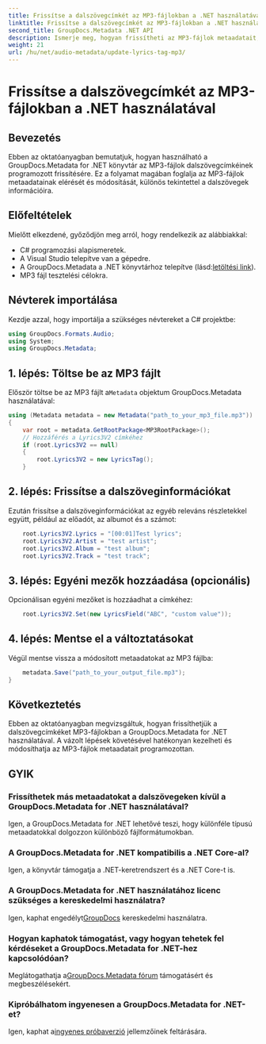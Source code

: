 ```yaml
---
title: Frissítse a dalszövegcímkét az MP3-fájlokban a .NET használatával
linktitle: Frissítse a dalszövegcímkét az MP3-fájlokban a .NET használatával
second_title: GroupDocs.Metadata .NET API
description: Ismerje meg, hogyan frissítheti az MP3-fájlok metaadatait, beleértve a dalszövegeket, az előadókat és az albumadatokat, programozottan a GroupDocs.Metadata for .NET segítségével.
weight: 21
url: /hu/net/audio-metadata/update-lyrics-tag-mp3/
---
```


# Frissítse a dalszövegcímkét az MP3-fájlokban a .NET használatával

## Bevezetés
Ebben az oktatóanyagban bemutatjuk, hogyan használható a GroupDocs.Metadata for .NET könyvtár az MP3-fájlok dalszövegcímkéinek programozott frissítésére. Ez a folyamat magában foglalja az MP3-fájlok metaadatainak elérését és módosítását, különös tekintettel a dalszövegek információira.
## Előfeltételek
Mielőtt elkezdené, győződjön meg arról, hogy rendelkezik az alábbiakkal:
- C# programozási alapismeretek.
- A Visual Studio telepítve van a gépedre.
-  A GroupDocs.Metadata a .NET könyvtárhoz telepítve (lásd:[letöltési link](https://releases.groupdocs.com/metadata/net/)).
- MP3 fájl tesztelési célokra.

## Névterek importálása
Kezdje azzal, hogy importálja a szükséges névtereket a C# projektbe:
```csharp
using GroupDocs.Formats.Audio;
using System;
using GroupDocs.Metadata;
```
## 1. lépés: Töltse be az MP3 fájlt
 Először töltse be az MP3 fájlt a`Metadata` objektum GroupDocs.Metadata használatával:
```csharp
using (Metadata metadata = new Metadata("path_to_your_mp3_file.mp3"))
{
    var root = metadata.GetRootPackage<MP3RootPackage>();
    // Hozzáférés a Lyrics3V2 címkéhez
    if (root.Lyrics3V2 == null)
    {
        root.Lyrics3V2 = new LyricsTag();
    }
```
## 2. lépés: Frissítse a dalszöveginformációkat
Ezután frissítse a dalszöveginformációkat az egyéb releváns részletekkel együtt, például az előadót, az albumot és a számot:
```csharp
    root.Lyrics3V2.Lyrics = "[00:01]Test lyrics";
    root.Lyrics3V2.Artist = "test artist";
    root.Lyrics3V2.Album = "test album";
    root.Lyrics3V2.Track = "test track";
```
## 3. lépés: Egyéni mezők hozzáadása (opcionális)
Opcionálisan egyéni mezőket is hozzáadhat a címkéhez:
```csharp
    root.Lyrics3V2.Set(new LyricsField("ABC", "custom value"));
```
## 4. lépés: Mentse el a változtatásokat
Végül mentse vissza a módosított metaadatokat az MP3 fájlba:
```csharp
    metadata.Save("path_to_your_output_file.mp3");
}
```

## Következtetés
Ebben az oktatóanyagban megvizsgáltuk, hogyan frissíthetjük a dalszövegcímkéket MP3-fájlokban a GroupDocs.Metadata for .NET használatával. A vázolt lépések követésével hatékonyan kezelheti és módosíthatja az MP3-fájlok metaadatait programozottan.

## GYIK
### Frissíthetek más metaadatokat a dalszövegeken kívül a GroupDocs.Metadata for .NET használatával?
Igen, a GroupDocs.Metadata for .NET lehetővé teszi, hogy különféle típusú metaadatokkal dolgozzon különböző fájlformátumokban.
### A GroupDocs.Metadata for .NET kompatibilis a .NET Core-al?
Igen, a könyvtár támogatja a .NET-keretrendszert és a .NET Core-t is.
### A GroupDocs.Metadata for .NET használatához licenc szükséges a kereskedelmi használatra?
 Igen, kaphat engedélyt[GroupDocs](https://purchase.groupdocs.com/buy) kereskedelmi használatra.
### Hogyan kaphatok támogatást, vagy hogyan tehetek fel kérdéseket a GroupDocs.Metadata for .NET-hez kapcsolódóan?
 Meglátogathatja a[GroupDocs.Metadata fórum](https://forum.groupdocs.com/c/metadata/14) támogatásért és megbeszélésekért.
### Kipróbálhatom ingyenesen a GroupDocs.Metadata for .NET-et?
 Igen, kaphat a[ingyenes próbaverzió](https://releases.groupdocs.com/) jellemzőinek feltárására.
